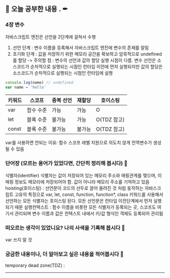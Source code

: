 ## 📕 오늘 공부한 내용 . ✒

### 4장 변수

자바스크립트 엔진은 선언을 2단계에 걸쳐서 수행
1. 선언 단계 : 변수 이름을 등록해서 자바스크립트 엔진에 변수의 존재를 알림
2. 초기화 단계 : 값을 저장하기 위한 메모리 공간을 확보하고 암묵적으로 undefined를 할당
-> 주의할 점 : 변수의 선언과 값의 할당 실행 시점이 다름. 변수 선언은 소스코드가 순차적으로 실행되는 시점인 런타임 이전에 먼저 실행되지만 값의 할당은 소스코드가 순차적으로 실행되는 시점인 런타임에 실행

```js
console.log(name) // undefined
var name = 'hello'
```

|키워드|스코프|중복 선언|재할당|호이스팅|
|------|---|---|---|---|
|var|함수 수준|가능|가능|O|
|let|블록 수준|불가능|가능|O(TDZ 참고)|
|const|블록 수준|불가능|불가능|O(TDZ 참고)|

var를 사용하면 안되는 이유: 함수 스코프 레벨 지원으로 의도치 않게 전역변수가 생성될 수 있음

### 단어장 (모르는 용어가 있었다면, 간단히 정리해 봅시다) 🔖
식별자(identifier) 식별자는 값이 저장되어 있는 메모리 주소와 매핑관계를 맺으며, 이 매핑 정보도 메모리에 저장되어야 함. 값이 아니라 메모리 주소를 기억하고 있음
hoisting(호이스팅) : 선언문이 코드의 선두로 끌어 올려진 것 처럼 동작하는 자바스크립트 고유의 특징으로 var, let, const, function, function*, class 키워드를 사용해서 선언하는 모든 식별자는 호이스팅 된다. 모든 선언문은 런타임 이전단계에서 먼저 실행되기 때문
실행컨텍스트 : 함수 이름을 비롯한 모든 식별자가 등록되는 곳, 스코프도 여기서 관리되며 변수 이름과 값은 컨텍스트 내에서 키/값 형식인 객체도 등록되어 관리됨

### 떠오르는 생각이 있었니요? 나의 사색을 기록해 봅시다 💭

var 쓰지 말 것

### 궁금한 내용이나, 더 알아보고 싶은 내용을 적어봅시다 🤔
temporary dead zone(TDZ) : 

---
